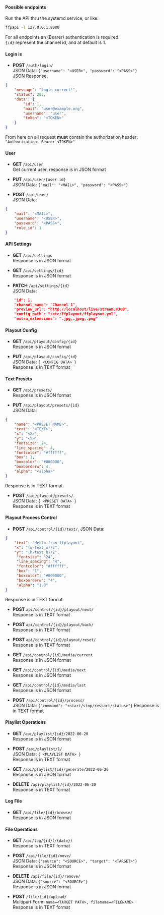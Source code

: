 #### Possible endpoints

Run the API thru the systemd service, or like:

```BASH
ffpapi -l 127.0.0.1:8080
```

For all endpoints an (Bearer) authentication is required.\
`{id}` represent the channel id, and at default is 1.

#### Login is

- **POST** `/auth/login/`\
JSON Data: `{"username": "<USER>", "password": "<PASS>"}`\
JSON Response:
```JSON
{
	"message": "login correct!",
	"status": 200,
	"data": {
		"id": 1,
		"mail": "user@example.org",
		"username": "user",
		"token": "<TOKEN>"
	}
}
```

From here on all request **must** contain the authorization header:\
`"Authorization: Bearer <TOKEN>"`

#### User

- **GET** `/api/user`\
Get current user, response is in JSON format

- **PUT** `/api/user/{user id}`\
JSON Data: `{"mail": "<MAIL>", "password": "<PASS>"}`

- **POST** `/api/user/`\
JSON Data:
```JSON
{
    "mail": "<MAIL>",
    "username": "<USER>",
    "password": "<PASS>",
    "role_id": 1
}
```

#### API Settings

- **GET** `/api/settings`\
Response is in JSON format

- **GET** `/api/settings/{id}`\
Response is in JSON format

- **PATCH** `/api/settings/{id}`\
JSON Data:
```JSON
    "id": 1,
    "channel_name": "Channel 1",
    "preview_url": "http://localhost/live/stream.m3u8",
    "config_path": "/etc/ffplayout/ffplayout.yml",
    "extra_extensions": ".jpg,.jpeg,.png"
```

#### Playout Config

- **GET** `/api/playout/config/{id}`\
Response is in JSON format

- **PUT** `/api/playout/config/{id}`\
JSON Data: `{ <CONFIG DATA> }`\
Response is in TEXT format

#### Text Presets

- **GET** `/api/presets/`\
Response is in JSON format

- **PUT** `/api/playout/presets/{id}`\
JSON Data:
```JSON
{
    "name": "<PRESET NAME>",
    "text": "<TEXT>",
    "x": "<X>",
    "y": "<Y>",
    "fontsize": 24,
    "line_spacing": 4,
    "fontcolor": "#ffffff",
    "box": 1,
    "boxcolor": "#000000",
    "boxborderw": 4,
    "alpha": "<alpha>"
}

```
Response is in TEXT format

- **POST** `/api/playout/presets/`\
JSON Data: `{ <PRESET DATA> }`\
Response is in TEXT format

#### Playout Process Control

- **POST** `/api/control/{id}/text/`¸
JSON Data:
```JSON
{
    "text": "Hello from ffplayout",
    "x": "(w-text_w)/2",
    "y": "(h-text_h)/2",
     "fontsize": "24",
     "line_spacing": "4",
     "fontcolor": "#ffffff",
     "box": "1",
     "boxcolor": "#000000",
     "boxborderw": "4",
     "alpha": "1.0"
}
```
Response is in TEXT format

- **POST** `api/control/{id}/playout/next/`\
Response is in TEXT format

- **POST** `api/control/{id}/playout/back/`\
Response is in TEXT format

- **POST** `api/control/{id}/playout/reset/`\
Response is in TEXT format

- **GET** `/api/control/{id}/media/current`\
Response is in JSON format

- **GET** `/api/control/{id}/media/next`\
Response is in JSON format

- **GET** `/api/control/{id}/media/last`\
Response is in JSON format

- **POST** `/api/control/{id}/process/`\
JSON Data: `{"command": "<start/stop/restart/status>"}`
Response is in TEXT format

#### Playlist Operations

- **GET** `/api/playlist/{id}/2022-06-20`\
Response is in JSON format

- **POST** `/api/playlist/1/`\
JSON Data: `{ <PLAYLIST DATA> }`\
Response is in TEXT format

- **GET** `/api/playlist/{id}/generate/2022-06-20`\
Response is in JSON format

- **DELETE** `/api/playlist/{id}/2022-06-20`\
Response is in TEXT format

#### Log File

- **GET** `/api/file/{id}/browse/`\
Response is in JSON format


#### File Operations

- **GET** `/api/log/{id}(/{date})`\
Response is in TEXT format

- **POST** `/api/file/{id}/move/`\
JSON Data: `{"source": "<SOURCE>", "target": "<TARGET>"}`\
Response is in JSON format

- **DELETE** `/api/file/{id}/remove/`\
JSON Data: `{"source": "<SOURCE>"}`\
Response is in JSON format

- **POST** `/file/{id}/upload/`\
Multipart Form: `name=<TARGET PATH>, filename=<FILENAME>`\
Response is in TEXT format
